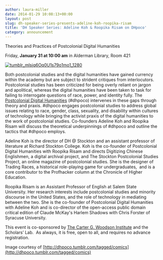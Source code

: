 ```yaml
---
author: laura-miller
date: 2014-01-29 10:08:13+00:00
layout: post
slug: dh-speaker-series-presents-adeline-koh-roopika-risam
title: 'DH Speaker Series: Adeline Koh & Roopika Risam on DHpoco'
category: announcement
---
```


Theories and Practices of Postcolonial Digital Humanities


Friday, **January 31 at 10:00 am**
in Alderman Library, Room 421

[![tumblr_mlsjq6Oq0U1s79o1mo1_1280](http://static.scholarslab.org/wp-content/uploads/2014/01/tumblr_mlsjq6Oq0U1s79o1mo1_1280-300x186.png)](http://static.scholarslab.org/wp-content/uploads/2014/01/tumblr_mlsjq6Oq0U1s79o1mo1_1280.png)

Both postcolonial studies and the digital humanities have gained currency within the academy but are subject to strident critiques from interlocutors. Postcolonial studies has been criticized for being overly reliant on jargon and apolitical, whereas the digital humanities have been taken to task for failing to interrogate questions of race, power, and identity fully. The [Postcolonial Digital Humanities](http://dhpoco.org/) (#dhpoco) intervenes in these gaps through theory and praxis. #dhpoco engages postcolonial studies to address global issues relating to race, gender, class, sexuality, and disability within cultures of technology while bringing the activist praxis of the digital humanities to the work of postcolonial studies. Co-founders Adeline Koh and Roopika Risam will discuss the theoretical underpinnings of #dhpoco and outline the tactics that #dhpoco employs.

Adeline Koh is the director of DH @ Stockton and an assistant professor of literature at Richard Stockton College. Koh is the co-founder of Postcolonial Digital Humanities with Roopika Risam and directs Digitizing Chinese Englishmen, a digital archival project, and The Stockton Postcolonial Studies Project, an online magazine of postcolonial studies. She is the designer of Trading Races, a historical role-playing game for undergraduates,  and is a core contributor to the Profhacker column at the Chronicle of Higher Education.

Roopika Risam is an Assistant Professor of English at Salem State University. Her research interests include postcolonial studies and minority discourse in the United States, and the role of technology in mediating between the two. She is the co-founder of Postcolonial Digital Humanities with Adeline Koh and is co-director of the open-access public domain critical edition of Claude McKay's Harlem Shadows with Chris Forster of Syracuse University.

This event is co-sponsored by [The Carter G. Woodson Institute](http://artsandsciences.virginia.edu/woodson/index.html) and the Scholars’ Lab.  As always, it is free, open to all, and requires no advance registration.

Image courtesy of [http://dhpoco.tumblr.com/tagged/comics](http://dhpoco.tumblr.com/tagged/comics)
